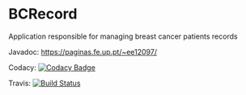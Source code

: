 # BCRecord

Application responsible for managing breast cancer patients records

Javadoc:
https://paginas.fe.up.pt/~ee12097/

Codacy:
[![Codacy Badge](https://api.codacy.com/project/badge/Grade/d6243d7c587f4377a2a9f1cf7aeb8440)](https://www.codacy.com/app/JPolonia/BCRecord?utm_source=github.com&amp;utm_medium=referral&amp;utm_content=JPolonia/BCRecord&amp;utm_campaign=Badge_Grade)

Travis:
[![Build Status](https://travis-ci.org/JPolonia/BCRecord.svg?branch=master)](https://travis-ci.org/JPolonia/BCRecord)

